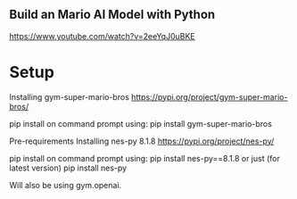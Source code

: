 ## Build an Mario AI Model with Python

https://www.youtube.com/watch?v=2eeYqJ0uBKE



# Setup
Installing gym-super-mario-bros
https://pypi.org/project/gym-super-mario-bros/

pip install on command prompt using:
pip install gym-super-mario-bros

Pre-requirements
Installing nes-py 8.1.8
https://pypi.org/project/nes-py/

pip install on command prompt using:
pip install nes-py==8.1.8
or just (for latest version)
pip install nes-py


Will also be using 
gym.openai.
